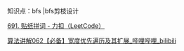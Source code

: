 



知识点：bfs |bfs剪枝设计



[691. 贴纸拼词 - 力扣（LeetCode）](https://leetcode.cn/problems/stickers-to-spell-word/description/)



[算法讲解062【必备】宽度优先遍历及其扩展_哔哩哔哩_bilibili](https://www.bilibili.com/video/BV1Dw411w7P5/?spm_id_from=333.1391.0.0&vd_source=96c1635797a0d7626fb60e973a29da38)